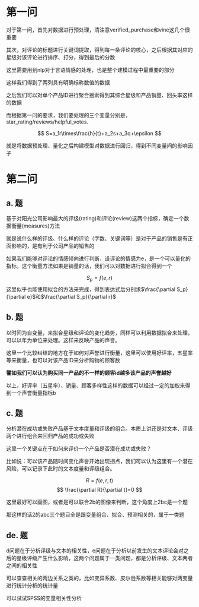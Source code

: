 # 第一问

对于第一问，首先对数据进行预处理，清注意verified_purchase和vine这几个很重要

其次，对评论的标题进行关键词提取，得到每一条评论的核心，之后根据其对应的星级对该评论进行排序、打分，得到最后的分数

这里需要用到nlp对于言语情感的处理，也是整个建模过程中最重要的部分

这样我们得到了两列具有明确标称数值的数据

之后我们可以对单个产品ID进行聚合搜索得到其综合星级和产品销量、回头率这样的数据

而根据第一问的要求，我们要处理的三个变量分别是，star_rating/reviews/helpful_votes.

$$
S=a_1r\times\frac{h}{t}+a_2s+a_3q+\epsilon
$$

就是将数据预处理、量化之后构建模型对数据进行回归，得到不同变量间的影响因子


# 第二问

## a. 题

基于对阳光公司影响最大的评级(rating)和评论(review)这两个指标，确定一个数据衡量(measures)方法

就是说什么样的评级、什么样的评论（字数、关键词等）是对于产品的销售是有正面影响的，是有利于公司产品的销售的

如果我们能够对评论的情感倾向进行判断，设评论的情感为e，是一个可以量化的指标。这个衡量方法如果是销量的话，我们可以对数据进行拟合得到一个

$$
S_p=f(e,r)
$$
这里似乎也能使用拟合的方法来完成，得到表达式后分别求$\frac{\partial S_p}{\partial e}$和$\frac{\partial S_p}{\partial r}$

## b. 题

以时间为自变量，来拟合星级和评论的变化趋势，同样可以利用数据拟合来处理，可以以年为单位来处理。这样来反映产品的声誉。

这里一个比较纠结的地方在于如何对声誉进行衡量，这里可以使用好评率，五星率等来衡量，也可以对该产品ID来分析购物的顾客数

**譬如我们可以认为购买同一产品的不一样的顾客id越多该产品的声誉越好**

以上，好评率（五星率）、销量、顾客多样性这样的数据可以经过一定的加权来得到一个声誉衡量指标b


## c. 题

分析潜在成功或失败产品基于文本度量和评级的组合。本质上讲还是对文本、评级两个进行组合来回归产品的成功或失败

这里一个关键点在于如何来评价一个产品是否潜在成功或失败？

比如说：可以该产品随时间变化声誉开始出现拐点，我们可以认为这里有一个潜在风险，可以记录下此时的文本度量和评级组合。

$$
 R=f(e,r,t)
$$
$$
\frac{\partial R}{\partial t}=0
$$

这里最好可以画图，或者是可以联合2b的图像来判断，这个角度上2bc是一个题

那这样的话2的abc三个题目全是跟变量组合、拟合、预测相关的，属于一类题

## de. 题

d问题在于分析评级与文本的相关性，e问题在于分析以前发生的文本评论会对之后的星级评级产生什么影响，这两个问题属于一类问题，都是分析评级、文本两者之间的相关性

可以查查相关的两边关系之类的，比如变异系数、皮尔逊系数等相关能够对两变量进行统计分析的统计量

可以试试SPSS的变量相关性分析